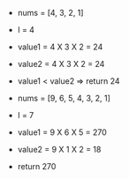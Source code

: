 - nums = [4, 3, 2, 1]
- l = 4
- value1 = 4 X 3 X 2 = 24
- value2 = 4 X 3 X 2 = 24
- value1 < value2 => return 24

- nums = [9, 6, 5, 4, 3, 2, 1]
- l = 7
- value1 = 9 X 6 X 5 = 270
- value2 = 9 X 1 X 2 = 18
- return 270
